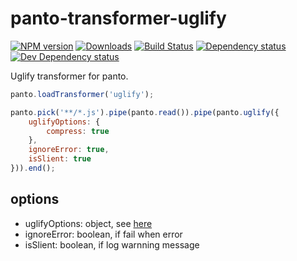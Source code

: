 # panto-transformer-uglify
[![NPM version][npm-image]][npm-url] [![Downloads][downloads-image]][npm-url] [![Build Status][travis-image]][travis-url] [![Dependency status][david-dm-image]][david-dm-url] [![Dev Dependency status][david-dm-dev-image]][david-dm-dev-url]

Uglify transformer for panto.

```js
panto.loadTransformer('uglify');

panto.pick('**/*.js').pipe(panto.read()).pipe(panto.uglify({
    uglifyOptions: {
        compress: true
    },
    ignoreError: true,
    isSlient: true
})).end();
```

## options
 - uglifyOptions: object, see [here](https://github.com/mishoo/UglifyJS2)
 - ignoreError: boolean, if fail when error
 - isSlient: boolean, if log warnning message

[npm-url]: https://npmjs.org/package/panto-transformer-uglify
[downloads-image]: http://img.shields.io/npm/dm/panto-transformer-uglify.svg
[npm-image]: http://img.shields.io/npm/v/panto-transformer-uglify.svg
[travis-url]: https://travis-ci.org/pantojs/panto-transformer-uglify
[travis-image]: http://img.shields.io/travis/pantojs/panto-transformer-uglify.svg
[david-dm-url]:https://david-dm.org/pantojs/panto-transformer-uglify
[david-dm-image]:https://david-dm.org/pantojs/panto-transformer-uglify.svg
[david-dm-dev-url]:https://david-dm.org/pantojs/panto-transformer-uglify#info=devDependencies
[david-dm-dev-image]:https://david-dm.org/pantojs/panto-transformer-uglify/dev-status.svg
